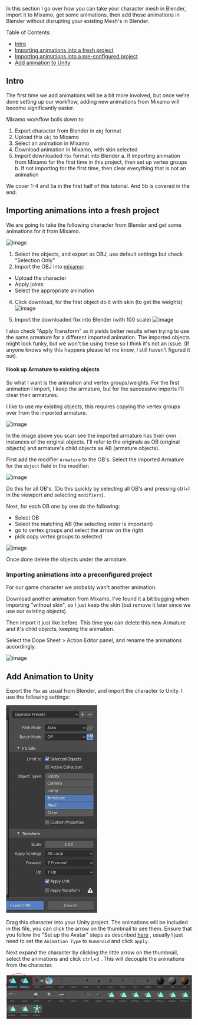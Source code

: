 In this section I go over how you can take your character mesh in Blender, import it to Mixamo, get some animations, then add those animations in Blender without disrupting your existing Mesh's in Blender.

Table of Contents: 

- [Intro](##intro)
- [Importing animations into a fresh project](##importing-animations-into-a-fresh-project) 
- [Importing animations into a pre-configured project](##Importing-animations-into-a-preconfigured-project)
- [Add animation to Unity](#Add-animation-to-Unity)

## Intro

The first time we add animations will be a bit more involved, but once we're done setting up our workflow, adding new animations from Mixamo will become significantly easier.

Mixamo workflow boils down to: 

1. Export character from Blender in `obj` format
2. Upload this `obj` to Mixamo
3. Select an animation in Mixamo
4. Download animation in Mixamo, with skin selected 
5. Import downloaded `fbx` format into Blender
    a. If importing animation from Mixamo for the first time in this project, then set up vertex groups 
    b. If not importing for the first time, then clear everything that is not an animation 

We cover 1-4 and 5a in the first half of this tutorial. And 5b is covered in the end. 



## Importing animations into a fresh project 



We are going to take the following character from Blender and get some animations for it from Mixamo.

![image](https://user-images.githubusercontent.com/10904967/119897415-5ddacd80-bf0e-11eb-8cae-0a1a5bc4e87f.png)

1. Select the objects, and export as OBJ, use default settings but check "Selection Only"
2. Import the OBJ into [mixamo](https://www.mixamo.com):
  - Upload the character
  - Apply joints
  - Select the appropriate animation
4. Click download, for the first object do it with skin (to get the weights) 
![image](https://user-images.githubusercontent.com/10904967/119897926-1b65c080-bf0f-11eb-976c-ac5030465c14.png)

5. Import the downloaded fbx into Blender (with 100 scale)
![image](https://user-images.githubusercontent.com/10904967/119898024-3fc19d00-bf0f-11eb-9db4-00e24fb98e05.png)

I also check "Apply Transform" as it yields better results when trying to use the same armature for a different imported animation. The imported objects might look funky, but we won't be using these so I think it's not an issue. (If anyone knows why this happens please let me know, I still haven't figured it out).

#### Hook up Armature to existing objects

So what I want is the animation and vertex groups/weights. For the first animation I import, I keep the armature, but for the successive imports I'll clear their armatures.

I like to use my existing objects, this requires copying the vertex groups over from the imported armature.

![image](https://user-images.githubusercontent.com/10904967/119919663-e706fa00-bf38-11eb-939a-015547ad737a.png)

In the image above you scan see the imported armature has their own instances of the original objects. I'll refer to the originals as OB (original objects) and armature's child objects as AB (armature objects). 

First add the modifier `Armature` to the OB's. Select the imported Armature for the `object` field in the modifier: 

![image](https://user-images.githubusercontent.com/10904967/119919804-31887680-bf39-11eb-895e-90988241da2b.png)

Do this for all OB's. (Do this quickly by selecting all OB's and pressing ctrl+l in the viewport and selecting `modifiers`). 

Next, for each OB one by one do the following: 

  - Select OB
  - Select the matching AB (the selecting order is important)
  - go to vertex groups and select the arrow on the right
  - pick copy vertex groups to selected

![image](https://user-images.githubusercontent.com/10904967/119920126-c7bc9c80-bf39-11eb-9c0e-2c9cfcd9c804.png)

Once done delete the objects under the armature.

### Importing animations into a preconfigured project

For our game character we probably wan't another animation. 

Download another animation from Mixamo, I've found it a bit bugging when importing "without skin", so I just keep the skin (but remove it later since we use our existing objects). 

Then import it just like before. This time you can delete this new Armature and it's child objects, keeping the animation.

Select the Dope Sheet > Action Editor panel, and rename the animations accordingly.

![image](https://user-images.githubusercontent.com/10904967/119923180-3e0fcd80-bf3f-11eb-9292-e2b878f38c69.png)



## Add Animation to Unity

Export the `fbx` as usual from Blender, and import the character to Unity. I use the following settings: 

![](assets/blender/image-20211113125625081.png)

Drag this character into your Unity project. The animations will be included in this file, you can click the arrow on the thumbnail to see them. Ensure that you follow the "Set up the Avatar" steps as described [here](https://docs.unity3d.com/Manual/ConfiguringtheAvatar.html) , usually I just need to set the `Animation Type` to `Humanoid` and click `apply`.

Next expand the character by clicking the little arrow on the thumbnail, select the animations and click `ctrl`+`d` . This will decouple the animations from the character.

![image-20211113130515327](assets/blender/image-20211113130515327.png)

